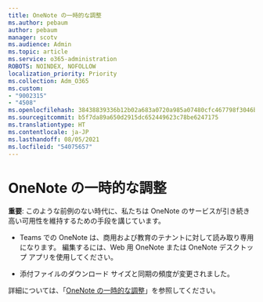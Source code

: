 ```yaml
---
title: OneNote の一時的な調整
ms.author: pebaum
author: pebaum
manager: scotv
ms.audience: Admin
ms.topic: article
ms.service: o365-administration
ROBOTS: NOINDEX, NOFOLLOW
localization_priority: Priority
ms.collection: Adm_O365
ms.custom:
- "9002315"
- "4508"
ms.openlocfilehash: 38438839336b12b02a683a0720a985a07480cfc467798f3046b809b0144460b1
ms.sourcegitcommit: b5f7da89a650d2915dc652449623c78be6247175
ms.translationtype: HT
ms.contentlocale: ja-JP
ms.lasthandoff: 08/05/2021
ms.locfileid: "54075657"
---
```

# <a name="onenote-temporary-adjustments"></a>OneNote の一時的な調整

**重要**: このような前例のない時代に、私たちは OneNote のサービスが引き続き高い可用性を維持するための手段を講じています。

- Teams での OneNote は、商用および教育のテナントに対して読み取り専用になります。 編集するには、Web 用 OneNote または OneNote デスクトップ アプリを使用してください。

- 添付ファイルのダウンロード サイズと同期の頻度が変更されました。

詳細については、「[OneNote の一時的な調整](https://techcommunity.microsoft.com/t5/onenote-service-updates/awareness-of-temporary-adjustments-in-microsoft-onenote/m-p/1248100)」を参照してください。
